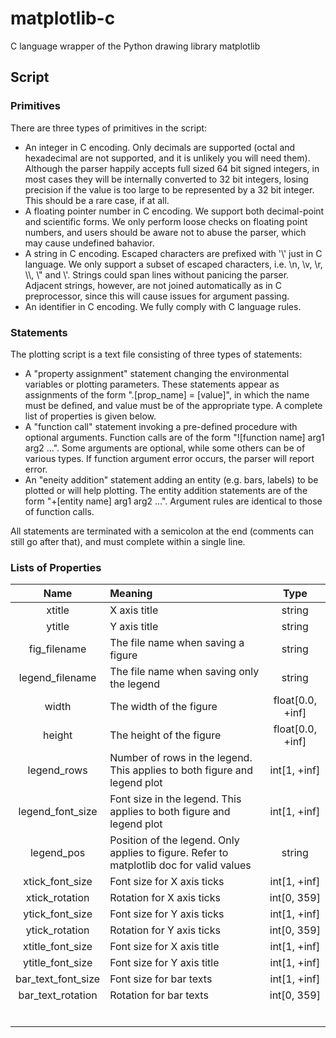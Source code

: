 # matplotlib-c
C language wrapper of the Python drawing library matplotlib

## Script

### Primitives

There are three types of primitives in the script:

- An integer in C encoding. Only decimals are supported (octal and hexadecimal are not supported, 
  and it is unlikely you will need them).
  Although the parser happily accepts full sized 64 bit signed integers, in most cases they will
  be internally converted to 32 bit integers, losing precision if the value is too large to be represented by a 
  32 bit integer.
  This should be a rare case, if at all.
- A floating pointer number in C encoding. We support both decimal-point and scientific forms.
  We only perform loose checks on floating point numbers, and users should be aware not to abuse the parser, which
  may cause undefined bahavior.
- A string in C encoding. Escaped characters are prefixed with '\\' just in C language. We only support a subset
  of escaped characters, i.e. \\n, \\v, \\r, \\\\, \\" and \\'. Strings could span lines without panicing the parser.
  Adjacent strings, however, are not joined automatically as in C preprocessor, since this will cause issues for 
  argument passing.
- An identifier in C encoding. We fully comply with C language rules.

### Statements

The plotting script is a text file consisting of three types of statements:

- A "property assignment" statement changing the environmental variables or plotting parameters. 
  These statements appear as assignments of the form ".\[prop_name\] = \[value\]", in which the name 
  must be defined, and value must be of the appropriate type.
  A complete list of properties is given below.
- A "function call" statement invoking a pre-defined procedure with optional arguments. 
  Function calls are of the form "!\[function name\] arg1 arg2 ...".
  Some arguments are optional, while some others can be of various types.
  If function argument error occurs, the parser will report error.
- An "eneity addition" statement adding an entity (e.g. bars, labels) to be plotted or will help plotting.
  The entity addition statements are of the form "+\[entity name\] arg1 arg2 ...".
  Argument rules are identical to those of function calls.

All statements are terminated with a semicolon at the end (comments can still go after that), and must complete
within a single line.

### Lists of Properties

| Name | Meaning | Type  |
|:----:|:--------|:-----:|
| xtitle | X axis title | string |
| ytitle | Y axis title | string |
| fig_filename | The file name when saving a figure | string |
| legend_filename | The file name when saving only the legend | string |
| width | The width of the figure | float\[0.0, +inf\] |
| height | The height of the figure | float\[0.0, +inf\] |
| legend_rows | Number of rows in the legend. This applies to both figure and legend plot | int\[1, +inf\] |
| legend_font_size | Font size in the legend. This applies to both figure and legend plot | int\[1, +inf\] |
| legend_pos | Position of the legend. Only applies to figure. Refer to matplotlib doc for valid values | string |
| xtick_font_size | Font size for X axis ticks | int\[1, +inf\] |
| xtick_rotation | Rotation for X axis ticks | int\[0, 359\] |
| ytick_font_size | Font size for Y axis ticks | int\[1, +inf\] |
| ytick_rotation | Rotation for Y axis ticks | int\[0, 359\] |
| xtitle_font_size | Font size for X axis title | int\[1, +inf\] |
| ytitle_font_size | Font size for Y axis title | int\[1, +inf\] |
| bar_text_font_size | Font size for bar texts | int\[1, +inf\] |
| bar_text_rotation | Rotation for bar texts | int\[0, 359\] |
|  | | |
|  | | |
|  | | |
|  | | |
|  | | |
|  | | |